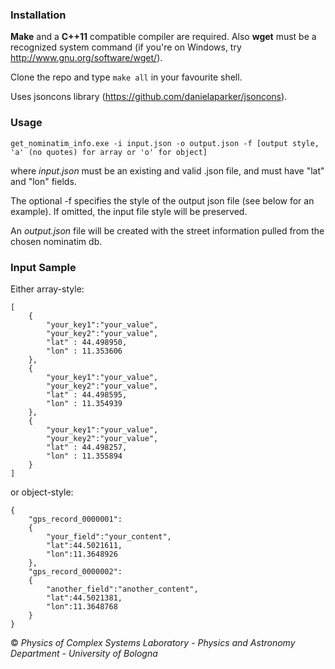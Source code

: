 ### Installation
**Make** and a **C++11** compatible compiler are required. Also **wget** must be a recognized system command (if you're on Windows, try http://www.gnu.org/software/wget/).

Clone the repo and type ``make all`` in your favourite shell.

Uses jsoncons library (https://github.com/danielaparker/jsoncons).

### Usage
```
get_nominatim_info.exe -i input.json -o output.json -f [output style, 'a' (no quotes) for array or 'o' for object]
```
where *input.json* must be an existing and valid .json file, and must have "lat" and "lon" fields.

The optional -f specifies the style of the output json file (see below for an example). If omitted, the input file style will be preserved.

An *output.json* file will be created with the street information pulled from the chosen nominatim db.

### Input Sample

Either array-style:

```
[
    {
        "your_key1":"your_value",
        "your_key2":"your_value",
        "lat" : 44.498950,
        "lon" : 11.353606
    },
    {
        "your_key1":"your_value",
        "your_key2":"your_value",
        "lat" : 44.498595,
        "lon" : 11.354939
    },
    {
        "your_key1":"your_value",
        "your_key2":"your_value",
        "lat" : 44.498257,
        "lon" : 11.355894
    }
]
```

or object-style:

```
{
    "gps_record_0000001":
    {
        "your_field":"your_content",
        "lat":44.5021611,
        "lon":11.3648926
    },
    "gps_record_0000002":
    {
        "another_field":"another_content",
        "lat":44.5021381,
        "lon":11.3648768
    }
}
```


&copy; _Physics of Complex Systems Laboratory - Physics and Astronomy Department - University of Bologna_
